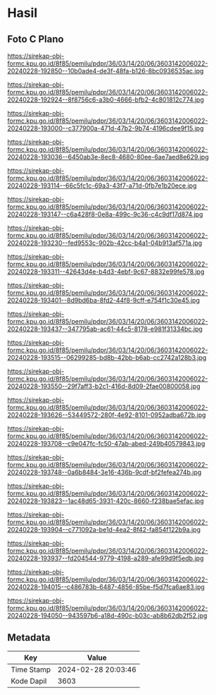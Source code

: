 # Hasil

## Foto C Plano

https://sirekap-obj-formc.kpu.go.id/8f85/pemilu/pdpr/36/03/14/20/06/3603142006022-20240228-192850--10b0ade4-de3f-48fa-b126-8bc0936535ac.jpg

https://sirekap-obj-formc.kpu.go.id/8f85/pemilu/pdpr/36/03/14/20/06/3603142006022-20240228-192924--8f8756c6-a3b0-4666-bfb2-4c801812c774.jpg

https://sirekap-obj-formc.kpu.go.id/8f85/pemilu/pdpr/36/03/14/20/06/3603142006022-20240228-193000--c377900a-471d-47b2-9b74-4196cdee9f15.jpg

https://sirekap-obj-formc.kpu.go.id/8f85/pemilu/pdpr/36/03/14/20/06/3603142006022-20240228-193036--6450ab3e-8ec8-4680-80ee-6ae7aed8e629.jpg

https://sirekap-obj-formc.kpu.go.id/8f85/pemilu/pdpr/36/03/14/20/06/3603142006022-20240228-193114--66c5fc1c-69a3-43f7-a71d-0fb7e1b20ece.jpg

https://sirekap-obj-formc.kpu.go.id/8f85/pemilu/pdpr/36/03/14/20/06/3603142006022-20240228-193147--c6a428f8-0e8a-499c-9c36-c4c9df17d874.jpg

https://sirekap-obj-formc.kpu.go.id/8f85/pemilu/pdpr/36/03/14/20/06/3603142006022-20240228-193230--fed9553c-902b-42cc-b4a1-04b913af571a.jpg

https://sirekap-obj-formc.kpu.go.id/8f85/pemilu/pdpr/36/03/14/20/06/3603142006022-20240228-193311--42643d4e-b4d3-4ebf-9c67-8832e99fe578.jpg

https://sirekap-obj-formc.kpu.go.id/8f85/pemilu/pdpr/36/03/14/20/06/3603142006022-20240228-193401--8d9bd6ba-8fd2-44f8-9cff-e754f1c30e45.jpg

https://sirekap-obj-formc.kpu.go.id/8f85/pemilu/pdpr/36/03/14/20/06/3603142006022-20240228-193437--347795ab-ac61-44c5-8178-e981f31334bc.jpg

https://sirekap-obj-formc.kpu.go.id/8f85/pemilu/pdpr/36/03/14/20/06/3603142006022-20240228-193515--06299285-bd8b-42bb-b6ab-cc2742a128b3.jpg

https://sirekap-obj-formc.kpu.go.id/8f85/pemilu/pdpr/36/03/14/20/06/3603142006022-20240228-193550--29f7aff3-b2c1-416d-8d09-2fae00800058.jpg

https://sirekap-obj-formc.kpu.go.id/8f85/pemilu/pdpr/36/03/14/20/06/3603142006022-20240228-193626--53449572-280f-4e92-8101-0952adba672b.jpg

https://sirekap-obj-formc.kpu.go.id/8f85/pemilu/pdpr/36/03/14/20/06/3603142006022-20240228-193708--c9e047fc-fc50-47ab-abed-249b40579843.jpg

https://sirekap-obj-formc.kpu.go.id/8f85/pemilu/pdpr/36/03/14/20/06/3603142006022-20240228-193748--0a6b8484-3e16-436b-9cdf-bf2fefea274b.jpg

https://sirekap-obj-formc.kpu.go.id/8f85/pemilu/pdpr/36/03/14/20/06/3603142006022-20240228-193823--1ac48d65-3931-420c-8660-f238bae5efac.jpg

https://sirekap-obj-formc.kpu.go.id/8f85/pemilu/pdpr/36/03/14/20/06/3603142006022-20240228-193904--c771092a-be1d-4ea2-8f42-fa854f122b9a.jpg

https://sirekap-obj-formc.kpu.go.id/8f85/pemilu/pdpr/36/03/14/20/06/3603142006022-20240228-193937--fd204544-9779-4198-a289-afe99d9f5edb.jpg

https://sirekap-obj-formc.kpu.go.id/8f85/pemilu/pdpr/36/03/14/20/06/3603142006022-20240228-194015--c486783b-6487-4856-85be-f5d7fca6ae83.jpg

https://sirekap-obj-formc.kpu.go.id/8f85/pemilu/pdpr/36/03/14/20/06/3603142006022-20240228-194050--943597b6-a18d-490c-b03c-ab8b62db2f52.jpg


## Metadata

| Key        | Value               |
| ---------- | ------------------- |
| Time Stamp | 2024-02-28 20:03:46 |
| Kode Dapil | 3603                |



